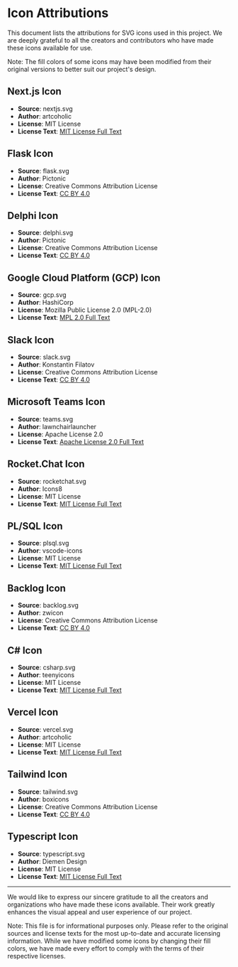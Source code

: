 # Icon Attributions

This document lists the attributions for SVG icons used in this project. We are deeply grateful to all the creators and contributors who have made these icons available for use.

Note: The fill colors of some icons may have been modified from their original versions to better suit our project's design.

## Next.js Icon
- **Source**: nextjs.svg
- **Author**: artcoholic
- **License**: MIT License
- **License Text**: [MIT License Full Text](https://opensource.org/licenses/MIT)

## Flask Icon
- **Source**: flask.svg
- **Author**: Pictonic
- **License**: Creative Commons Attribution License
- **License Text**: [CC BY 4.0](https://creativecommons.org/licenses/by/4.0/)

## Delphi Icon
- **Source**: delphi.svg
- **Author**: Pictonic
- **License**: Creative Commons Attribution License
- **License Text**: [CC BY 4.0](https://creativecommons.org/licenses/by/4.0/)

## Google Cloud Platform (GCP) Icon
- **Source**: gcp.svg
- **Author**: HashiCorp
- **License**: Mozilla Public License 2.0 (MPL-2.0)
- **License Text**: [MPL 2.0 Full Text](https://www.mozilla.org/en-US/MPL/2.0/)

## Slack Icon
- **Source**: slack.svg
- **Author**: Konstantin Filatov
- **License**: Creative Commons Attribution License
- **License Text**: [CC BY 4.0](https://creativecommons.org/licenses/by/4.0/)

## Microsoft Teams Icon
- **Source**: teams.svg
- **Author**: lawnchairlauncher
- **License**: Apache License 2.0
- **License Text**: [Apache License 2.0 Full Text](https://www.apache.org/licenses/LICENSE-2.0)

## Rocket.Chat Icon
- **Source**: rocketchat.svg
- **Author**: Icons8
- **License**: MIT License
- **License Text**: [MIT License Full Text](https://opensource.org/licenses/MIT)

## PL/SQL Icon
- **Source**: plsql.svg
- **Author**: vscode-icons
- **License**: MIT License
- **License Text**: [MIT License Full Text](https://opensource.org/licenses/MIT)

## Backlog Icon
- **Source**: backlog.svg
- **Author**: zwicon
- **License**: Creative Commons Attribution License
- **License Text**: [CC BY 4.0](https://creativecommons.org/licenses/by/4.0/)

## C# Icon
- **Source**: csharp.svg
- **Author**: teenyicons
- **License**: MIT License
- **License Text**: [MIT License Full Text](https://opensource.org/licenses/MIT)

## Vercel Icon
- **Source**: vercel.svg
- **Author**: artcoholic
- **License**: MIT License
- **License Text**: [MIT License Full Text](https://opensource.org/licenses/MIT)

## Tailwind Icon
- **Source**: tailwind.svg
- **Author**: boxicons
- **License**: Creative Commons Attribution License
- **License Text**: [CC BY 4.0](https://creativecommons.org/licenses/by/4.0/)

## Typescript Icon
- **Source**: typescript.svg
- **Author**: Diemen Design
- **License**: MIT License
- **License Text**: [MIT License Full Text](https://opensource.org/licenses/MIT)

---

We would like to express our sincere gratitude to all the creators and organizations who have made these icons available. Their work greatly enhances the visual appeal and user experience of our project.

Note: This file is for informational purposes only. Please refer to the original sources and license texts for the most up-to-date and accurate licensing information. While we have modified some icons by changing their fill colors, we have made every effort to comply with the terms of their respective licenses.